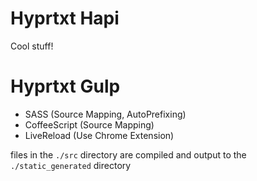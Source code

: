 # Hyprtxt Hapi

Cool stuff!

# Hyprtxt Gulp

* SASS (Source Mapping, AutoPrefixing)
* CoffeeScript (Source Mapping)
* LiveReload (Use Chrome Extension)

files in the `./src` directory are compiled and output to the `./static_generated` directory
